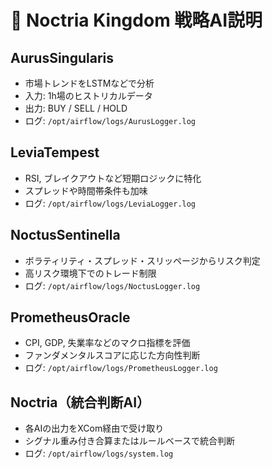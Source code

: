 <!-- AUTODOC:BEGIN mode=file_content path_globs=/mnt/d/noctria_kingdom/docs/_partials_full/docs/strategy_manual.md -->
# 🤖 Noctria Kingdom 戦略AI説明

## AurusSingularis
- 市場トレンドをLSTMなどで分析
- 入力: 1h場のヒストリカルデータ
- 出力: BUY / SELL / HOLD
- ログ: `/opt/airflow/logs/AurusLogger.log`

## LeviaTempest
- RSI, ブレイクアウトなど短期ロジックに特化
- スプレッドや時間帯条件も加味
- ログ: `/opt/airflow/logs/LeviaLogger.log`

## NoctusSentinella
- ボラティリティ・スプレッド・スリッページからリスク判定
- 高リスク環境下でのトレード制限
- ログ: `/opt/airflow/logs/NoctusLogger.log`

## PrometheusOracle
- CPI, GDP, 失業率などのマクロ指標を評価
- ファンダメンタルスコアに応じた方向性判断
- ログ: `/opt/airflow/logs/PrometheusLogger.log`

## Noctria（統合判断AI）
- 各AIの出力をXCom経由で受け取り
- シグナル重み付き合算またはルールベースで統合判断
- ログ: `/opt/airflow/logs/system.log`
<!-- AUTODOC:END -->
